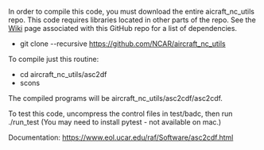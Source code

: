 In order to compile this code, you must download the entire aicraft_nc_utils repo. This code
requires libraries located in other parts of the repo. See the [Wiki](https://github.com/NCAR/aircraft_nc_utils/wiki) page associated with this GitHub repo for a list of dependencies.

 * git clone --recursive https://github.com/NCAR/aircraft_nc_utils

To compile just this routine:

 * cd aircraft_nc_utils/asc2df
 * scons

The compiled programs will be aircraft_nc_utils/asc2cdf/asc2cdf. 

To test this code, uncompress the control files in test/badc, then run ./run_test (You may need to install pytest - not available on mac.)

Documentation: https://www.eol.ucar.edu/raf/Software/asc2cdf.html
